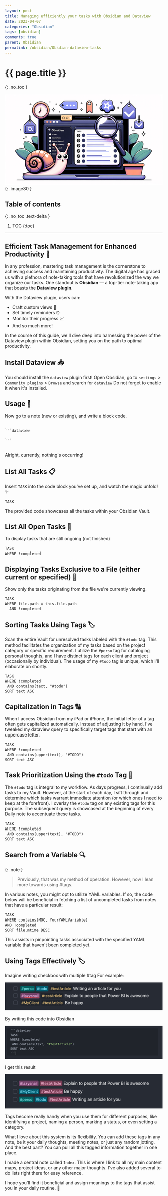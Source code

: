```yaml
---
layout: post
title: Managing efficiently your tasks with Obsidian and Dataview
date: 2023-04-07
categories: "Obsidian"
tags: [obsidian]
comments: true
parent: Obsidian
permalink: /obsidian/Obsdian-dataview-tasks
---
```

# {{ page.title }}
{: .no_toc }


![](/../assets/images/obsidianTask.png){: .image80 }


## Table of contents
{: .no_toc .text-delta }

1. TOC
{:toc}

---


## Efficient Task Management for Enhanced Productivity 💼

In any profession, mastering task management is the cornerstone to achieving success and maintaining productivity. The digital age has graced us with a plethora of note-taking tools that have revolutionized the way we organize our tasks. One standout is **Obsidian** — a top-tier note-taking app that boasts the **Dataview plugin**.

With the Dataview plugin, users can:
- Craft custom views 🎨
- Set timely reminders ⏰
- Monitor their progress 📈
- And so much more!

In the course of this guide, we'll dive deep into harnessing the power of the Dataview plugin within Obsidian, setting you on the path to optimal productivity.

## Install Dataview 📥

You should install the `dataview` plugin first! 
Open Obsidian, go to `settings` > `Community plugins` > `Browse` and search for `dataview` 
Do not forget to enable it when it's installed.


## Usage 📝

Now go to a note (new or existing), and write a block code.

<pre>
  <code>
```dataview

```  
  </code>
</pre>

Alright, currently, nothing's occurring!


## List All Tasks 📋

Insert `TASK` into the code block you've set up, and watch the magic unfold! ✨

```
TASK

```

The provided code showcases all the tasks within your Obsidian Vault.

## List All Open Tasks 🚀

To display tasks that are still ongoing (not finished)

```
TASK
WHERE !completed
```

## Displaying Tasks Exclusive to a File (either current or specified) 📁

Show only the tasks originating from the file we're currently viewing.

``` 
TASK 
WHERE file.path = this.file.path 
  AND !completed
```



## Sorting Tasks Using Tags 🏷️

Scan the entire Vault for unresolved tasks labeled with the `#todo` tag. 
This method facilitates the organization of my tasks based on the project category or specific requirement. 
I utilize the `#perso` tag for cataloging personal thoughts, and I have distinct tags for each client and project (occasionally by individual). 
The usage of my `#todo` tag is unique, which I'll elaborate on shortly.

```
TASK
WHERE !completed
 AND contains(text, "#todo")
SORT text ASC
```

## Capitalization in Tags 🔠

When I access Obsidian from my iPad or iPhone, the initial letter of a tag often gets capitalized automatically. Instead of adjusting it by hand, I've tweaked my dataview query to specifically target tags that start with an uppercase letter.

```
TASK
WHERE !completed
 AND contains(upper(text), "#TODO")
SORT text ASC
```


## Task Prioritization Using the `#todo` Tag 🌟

The `#todo` tag is integral to my workflow. As days progress, I continually add tasks to my Vault. However, at the start of each day, I sift through and determine which tasks warrant immediate attention (or which ones I need to keep at the forefront).
I overlay the `#todo` tag on any existing tags for this purpose. 
The subsequent query is showcased at the beginning of every Daily note to accentuate these tasks.

```
TASK
WHERE !completed
 AND contains(upper(text), "#TODO")
SORT text ASC
```



## Search from a Variable 🔍

{: .note }
>Previously, that was my method of operation. However, now I lean more towards using #tags.

In various notes, you might opt to utilize YAML variables. If so, the code below will be beneficial in fetching a list of uncompleted tasks from notes that have a particular result:

``` 
TASK
WHERE contains(MOC, YourYAMLVariable)
AND !completed
SORT file.mtime DESC
```

This assists in pinpointing tasks associated with the specified YAML variable that haven't been completed yet.



## Using Tags Effectively 🏷️

Imagine writing checkbox with multiple #tag
For example:

![](/../assets/images/2023-10-06-15-45-19.png)

By writing this code into Obsidian

![](/../assets/images/2023-10-06-15-45-59.png)


I get this result

![](/../assets/images/2023-10-06-15-46-22.png)


Tags become really handy when you use them for different purposes, like identifying a project, naming a person, marking a status, or even setting a category.

What I love about this system is its flexibility. You can add these tags in any note, be it your daily thoughts, meeting notes, or just any random jotting. And the best part? You can pull all this tagged information together in one place.

I made a central note called `Index`. This is where I link to all my main content maps, project ideas, or any other major thoughts. I've also added several to-do lists right there for easy reference.


I hope you'll find it beneficial and assign meanings to the tags that assist you in your daily routine. 🌟